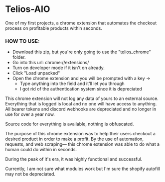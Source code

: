 # Telios-AIO
One of my first projects, a chrome extension that automates the checkout process on profitable products within seconds.

### HOW TO USE:
- Download this zip, but you're only going to use the "telios_chrome" folder.
- Go into this url: chrome://extensions/
- Turn on developer mode if it isn't on already.
- Click "Load unpacked"
- Open the chrome extension and you will be prompted with a key ->
  - Type anything into the field and it'll let you through
  - I got rid of the authentication system since it is depreciated

This chrome extension will not log any data of yours to an external source. Everything that is logged is local and no one will have access to anything.
All bearer tokens and discord webhooks are depreciated and no longer in use for over a year now.

Source code for everything is available, nothing is obfuscated.

The purpose of this chrome extension was to help their users checkout a desired product in order to make a profit.
By the use of automation, requests, and web scraping— this chrome extension was able to do what a human could do within in seconds.

During the peak of it's era, it was highly functional and successful.

Currently, I am not sure what modules work but I'm sure the shopify autofill may not be depreciated.
